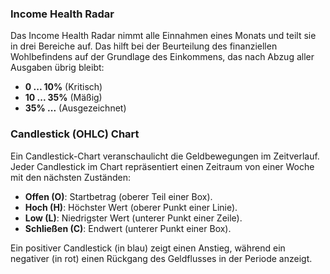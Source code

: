### Income Health Radar

Das Income Health Radar nimmt alle Einnahmen eines Monats und teilt sie in drei Bereiche auf. Das hilft bei der 
Beurteilung des finanziellen Wohlbefindens auf der Grundlage des Einkommens, das nach Abzug aller Ausgaben übrig bleibt:

- **0 ... 10%** (Kritisch)
- **10 ... 35%** (Mäßig)
- **35% ...** (Ausgezeichnet)

### Candlestick (OHLC) Chart

Ein Candlestick-Chart veranschaulicht die Geldbewegungen im Zeitverlauf. Jeder Candlestick im Chart repräsentiert einen 
Zeitraum von einer Woche mit den nächsten Zuständen:

- **Offen (O)**: Startbetrag (oberer Teil einer Box).
- **Hoch (H)**: Höchster Wert (oberer Punkt einer Linie).
- **Low (L)**: Niedrigster Wert (unterer Punkt einer Zeile).
- **Schließen (C)**: Endwert (unterer Punkt einer Box).

Ein positiver Candlestick (in blau) zeigt einen Anstieg, während ein negativer (in rot) einen Rückgang des Geldflusses 
in der Periode anzeigt.

